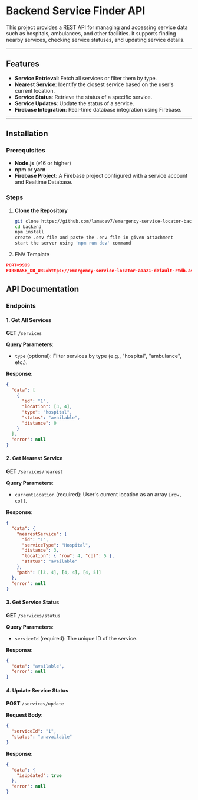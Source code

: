 # Backend Service Finder API

This project provides a REST API for managing and accessing service data such as hospitals, ambulances, and other facilities. It supports finding nearby services, checking service statuses, and updating service details.

---

## Features

- **Service Retrieval**: Fetch all services or filter them by type.
- **Nearest Service**: Identify the closest service based on the user's current location.
- **Service Status**: Retrieve the status of a specific service.
- **Service Updates**: Update the status of a service.
- **Firebase Integration**: Real-time database integration using Firebase.

---

## Installation

### Prerequisites

- **Node.js** (v16 or higher)
- **npm** or **yarn**
- **Firebase Project**: A Firebase project configured with a service account and Realtime Database.

### Steps

1. **Clone the Repository**
   ```bash
   git clone https://github.com/lamadev7/emergency-service-locator-backend
   cd backend
   npm install
   create .env file and paste the .env file in given attachment
   start the server using 'npm run dev' command


2. ENV Template
  ```json
  PORT=9999
  FIREBASE_DB_URL=https://emergency-service-locator-aaa21-default-rtdb.asia-southeast1.firebasedatabase.app/
```

## API Documentation

### Endpoints

#### 1. **Get All Services**
   **GET** `/services`

   **Query Parameters**:
   - `type` (optional): Filter services by type (e.g., "hospital", "ambulance", etc.).

   **Response**:
   ```json
   {
     "data": [
       {
         "id": "1",
         "location": [3, 4],
         "type": "hospital",
         "status": "available",
         "distance": 0
       }
     ],
     "error": null
   }
  ```

#### 2. **Get Nearest Service**

   **GET** `/services/nearest`

   **Query Parameters**:
   - `currentLocation` (required): User's current location as an array `[row, col]`.

   **Response**:
   ```json
   {
     "data": {
       "nearestService": {
         "id": "1",
         "serviceType": "Hospital",
         "distance": 3,
         "location": { "row": 4, "col": 5 },
         "status": "available"
       },
       "path": [[3, 4], [4, 4], [4, 5]]
     },
     "error": null
   }
  ```

#### 3. **Get Service Status**

   **GET** `/services/status`

   **Query Parameters**:
   - `serviceId` (required): The unique ID of the service.

   **Response**:
   ```json
   {
     "data": "available",
     "error": null
   }
  ```

#### 4. **Update Service Status**

   **POST** `/services/update`

   **Request Body**:
   ```json
   {
     "serviceId": "1",
     "status": "unavailable"
   }
  ```

  **Response**:
  ```json
  {
    "data": {
      "isUpdated": true
    },
    "error": null
  }
  ```

